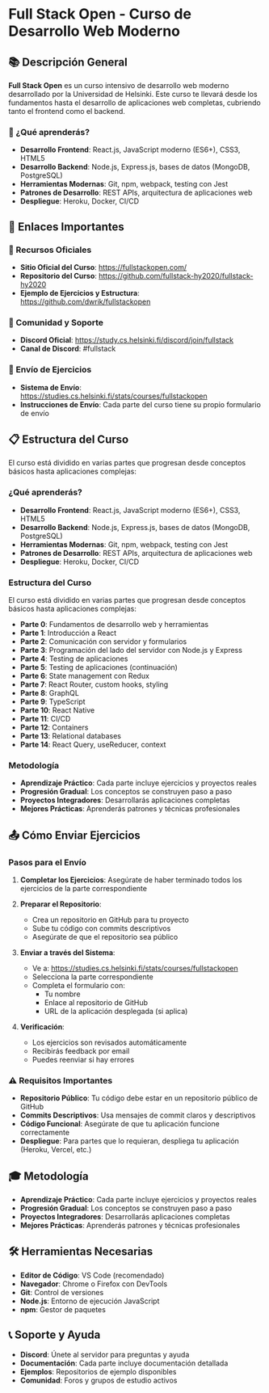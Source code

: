 # Full Stack Open - Curso de Desarrollo Web Moderno

## 📚 Descripción General

**Full Stack Open** es un curso intensivo de desarrollo web moderno desarrollado por la Universidad de Helsinki. Este curso te llevará desde los fundamentos hasta el desarrollo de aplicaciones web completas, cubriendo tanto el frontend como el backend.

### 🎯 ¿Qué aprenderás?

- **Desarrollo Frontend**: React.js, JavaScript moderno (ES6+), CSS3, HTML5
- **Desarrollo Backend**: Node.js, Express.js, bases de datos (MongoDB, PostgreSQL)
- **Herramientas Modernas**: Git, npm, webpack, testing con Jest
- **Patrones de Desarrollo**: REST APIs, arquitectura de aplicaciones web
- **Despliegue**: Heroku, Docker, CI/CD

## 🔗 Enlaces Importantes

### 📖 Recursos Oficiales

- **Sitio Oficial del Curso**: <https://fullstackopen.com/>
- **Repositorio del Curso**: <https://github.com/fullstack-hy2020/fullstack-hy2020>
- **Ejemplo de Ejercicios y Estructura**: <https://github.com/dwrik/fullstackopen>

### 💬 Comunidad y Soporte

- **Discord Oficial**: <https://study.cs.helsinki.fi/discord/join/fullstack>
- **Canal de Discord**: #fullstack

### 📝 Envío de Ejercicios

- **Sistema de Envío**: <https://studies.cs.helsinki.fi/stats/courses/fullstackopen>
- **Instrucciones de Envío**: Cada parte del curso tiene su propio formulario de envío

## 📋 Estructura del Curso

El curso está dividido en varias partes que progresan desde conceptos básicos hasta aplicaciones complejas:

### ¿Qué aprenderás?

- **Desarrollo Frontend**: React.js, JavaScript moderno (ES6+), CSS3, HTML5
- **Desarrollo Backend**: Node.js, Express.js, bases de datos (MongoDB, PostgreSQL)
- **Herramientas Modernas**: Git, npm, webpack, testing con Jest
- **Patrones de Desarrollo**: REST APIs, arquitectura de aplicaciones web
- **Despliegue**: Heroku, Docker, CI/CD

### Estructura del Curso

El curso está dividido en varias partes que progresan desde conceptos básicos hasta aplicaciones complejas:

- **Parte 0**: Fundamentos de desarrollo web y herramientas
- **Parte 1**: Introducción a React
- **Parte 2**: Comunicación con servidor y formularios
- **Parte 3**: Programación del lado del servidor con Node.js y Express
- **Parte 4**: Testing de aplicaciones
- **Parte 5**: Testing de aplicaciones (continuación)
- **Parte 6**: State management con Redux
- **Parte 7**: React Router, custom hooks, styling
- **Parte 8**: GraphQL
- **Parte 9**: TypeScript
- **Parte 10**: React Native
- **Parte 11**: CI/CD
- **Parte 12**: Containers
- **Parte 13**: Relational databases
- **Parte 14**: React Query, useReducer, context

### Metodología

- **Aprendizaje Práctico**: Cada parte incluye ejercicios y proyectos reales
- **Progresión Gradual**: Los conceptos se construyen paso a paso
- **Proyectos Integradores**: Desarrollarás aplicaciones completas
- **Mejores Prácticas**: Aprenderás patrones y técnicas profesionales

## 📤 Cómo Enviar Ejercicios

### Pasos para el Envío

1. **Completar los Ejercicios**: Asegúrate de haber terminado todos los ejercicios de la parte correspondiente

2. **Preparar el Repositorio**:
   - Crea un repositorio en GitHub para tu proyecto
   - Sube tu código con commits descriptivos
   - Asegúrate de que el repositorio sea público

3. **Enviar a través del Sistema**:
   - Ve a: <https://studies.cs.helsinki.fi/stats/courses/fullstackopen>
   - Selecciona la parte correspondiente
   - Completa el formulario con:
     - Tu nombre
     - Enlace al repositorio de GitHub
     - URL de la aplicación desplegada (si aplica)

4. **Verificación**:
   - Los ejercicios son revisados automáticamente
   - Recibirás feedback por email
   - Puedes reenviar si hay errores

### ⚠️ Requisitos Importantes

- **Repositorio Público**: Tu código debe estar en un repositorio público de GitHub
- **Commits Descriptivos**: Usa mensajes de commit claros y descriptivos
- **Código Funcional**: Asegúrate de que tu aplicación funcione correctamente
- **Despliegue**: Para partes que lo requieran, despliega tu aplicación (Heroku, Vercel, etc.)

## 🎓 Metodología

- **Aprendizaje Práctico**: Cada parte incluye ejercicios y proyectos reales
- **Progresión Gradual**: Los conceptos se construyen paso a paso
- **Proyectos Integradores**: Desarrollarás aplicaciones completas
- **Mejores Prácticas**: Aprenderás patrones y técnicas profesionales

## 🛠️ Herramientas Necesarias

- **Editor de Código**: VS Code (recomendado)
- **Navegador**: Chrome o Firefox con DevTools
- **Git**: Control de versiones
- **Node.js**: Entorno de ejecución JavaScript
- **npm**: Gestor de paquetes

## 📞 Soporte y Ayuda

- **Discord**: Únete al servidor para preguntas y ayuda
- **Documentación**: Cada parte incluye documentación detallada
- **Ejemplos**: Repositorios de ejemplo disponibles
- **Comunidad**: Foros y grupos de estudio activos
